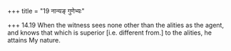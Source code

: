+++
title = "19 नान्यङ् गुणेभ्यः"

+++
14.19 When the witness sees none other than the alities as the agent,
and knows that which is superior \[i.e. different from.\] to the
alities, he attains My nature.
